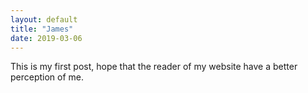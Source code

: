 ```yaml
---
layout: default
title: "James"
date: 2019-03-06
---
```

This is my first post, hope that the reader of my website have a better perception of me.
